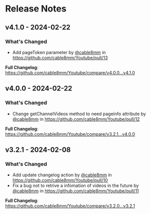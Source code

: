 # Release Notes

## v4.1.0 - 2024-02-22

### What's Changed

* Add pageToken parameter by [@cable8mm](https://github.com/cable8mm) in https://github.com/cable8mm/Youtube/pull/13

**Full Changelog**: https://github.com/cable8mm/Youtube/compare/v4.0.0...v4.1.0

## v4.0.0 - 2024-02-22

### What's Changed

* Change getChannelVideos method to need pageinfo attribute by [@cable8mm](https://github.com/cable8mm) in https://github.com/cable8mm/Youtube/pull/12

**Full Changelog**: https://github.com/cable8mm/Youtube/compare/v3.2.1...v4.0.0

## v3.2.1 - 2024-02-08

### What's Changed

* Add update changelog action by [@cable8mm](https://github.com/cable8mm) in https://github.com/cable8mm/Youtube/pull/10
* Fix a bug not to retrive a infomation of videos in the future by [@cable8mm](https://github.com/cable8mm) in https://github.com/cable8mm/Youtube/pull/11

**Full Changelog**: https://github.com/cable8mm/Youtube/compare/v3.2.0...v3.2.1
